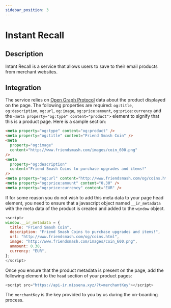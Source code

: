 ```yaml
---
sidebar_position: 3
---
```


# Instant Recall

## Description

Intant Recall is a service that allows users to save to their email products from merchant websites.

## Integration

The service relies on [Open Graph Protocol](https://en.wikipedia.org/wiki/Facebook_Platform#Open_Graph_protocol) data about the product displayed on the page. The following properties are required: `og:title`, `og:description`, `og:url`, `og:image`, `og:price:amount`, `og:price:currency` and the `<meta property="og:type" content="product">` element to signify that this is a product page. Here is a sample section:

```html
<meta property="og:type" content="og:product" />
<meta property="og:title" content="Friend Smash Coin" />
<meta
  property="og:image"
  content="http://www.friendsmash.com/images/coin_600.png"
/>
<meta
  property="og:description"
  content="Friend Smash Coins to purchase upgrades and items!"
/>
<meta property="og:url" content="http://www.friendsmash.com/og/coins.html" />
<meta property="og:price:amount" content="0.30" />
<meta property="og:price:currency" content="EUR" />
```

If for some reason you do not wish to add this meta data to your page head element, you need to ensure that a javascript object named `__ir_metadata` with the meta data of the product is created and added to the `window` object.

```javascript
<script>
window.__ir_metadata = {
  title: "Friend Smash Coin",
  description: "Friend Smash Coins to purchase upgrades and items!",
  url: "http://www.friendsmash.com/og/coins.html",
  image: "http://www.friendsmash.com/images/coin_600.png",
  ammount: 0.30,
  currency: "EUR",
};
</script>
```

Once you ensure that the product metadata is present on the page, add the following element to the `head` section of your product pages:

```javascript
<script src="https://api-ir.missena.xyz/?t=merchantKey"></script>
```

The `merchantKey` is the key provided to you by us during the on-boarding process.
